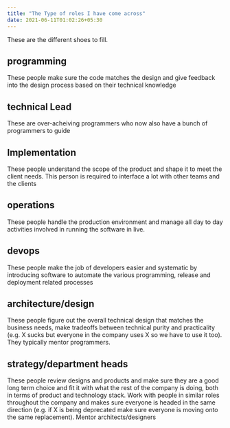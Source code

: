```yaml
---
title: "The Type of roles I have come across"
date: 2021-06-11T01:02:26+05:30
---
```


These are the different shoes to fill.

## programming 
These people make sure the code matches the design and give feedback into the design process based on their technical knowledge

## technical Lead
These are over-acheiving programmers who now also have a bunch of programmers to guide

## Implementation
These people understand the scope of the product and shape it to meet the client needs. This person is required to interface a lot with other teams and the clients

## operations
These people handle the production environment and manage all day to day activities involved in running the software in live.

## devops
These people make the job of developers easier and systematic by introducing software to automate the various programming, release and deployment related processes

## architecture/design 
These people figure out the overall technical design that matches the business needs, make tradeoffs between technical purity and practicality (e.g. X sucks but everyone in the company uses X so we have to use it too). They typically mentor programmers. 

## strategy/department heads 
These people review designs and products and make sure they are a good long term choice and fit it with what the rest of the company is doing, both in terms of product and technology stack. Work with people in similar roles throughout the company and makes sure everyone is headed in the same direction (e.g. if X is being deprecated make sure everyone is moving onto the same replacement). Mentor architects/designers 




